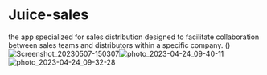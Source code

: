 # Juice-sales
the app specialized for sales distribution designed to facilitate collaboration between sales teams and distributors within a specific company.
()![Screenshot_20230507-150307](https://user-images.githubusercontent.com/101545038/236676723-4d5ab5e6-cec6-4cec-9894-8b101f6b5547.jpg)![photo_2023-04-24_09-40-11](https://user-images.githubusercontent.com/101545038/233918501-7c9578f0-2a1e-4cb8-8f5d-6792052dd67c.jpg)![photo_2023-04-24_09-32-28](https://user-images.githubusercontent.com/101545038/233918520-fd542b52-c7c9-40e1-be8a-a35bca8feae8.jpg)
